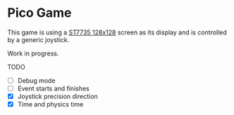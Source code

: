 # Pico Game
This game is using a [ST7735 128x128](https://www.optimusdigital.ro/en/lcds/3552-modul-lcd-de-144-cu-spi-i-controller-st7735-128x128-px.html) screen
as its display and is controlled by a generic joystick.

Work in progress.

TODO
- [ ] Debug mode
- [ ] Event starts and finishes
- [x] Joystick precision direction
- [x] Time and physics time
